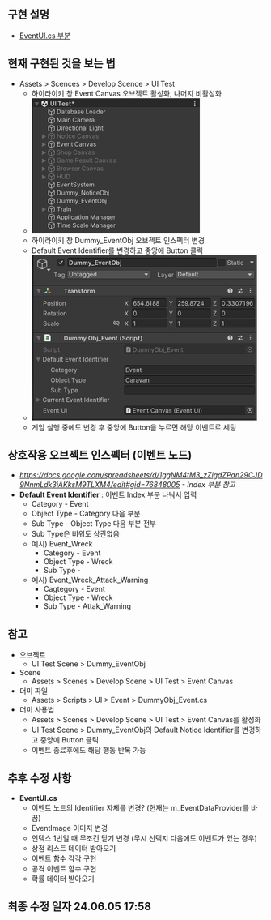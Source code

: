 ## 구현 설명
* [EventUI.cs 부분](./implement/EventUI.md)
## 현재 구현된 것을 보는 법
* Assets > Scences > Develop Scence > UI Test
	+ 하이라이키 창 Event Canvas 오브젝트 활성화, 나머지 비활성화
	+ ![이미지 참조](./image/EventCanvasImage.png)
	+ 하이라이키 창 Dummy_EventObj 오브젝트 인스펙터 변경
	+ Default Event Identifier를 변경하고 중앙에 Button 클릭
	+ ![이미지 참조](./image/DummyEventObjectImage.png)
	+ 게임 실행 중에도 변경 후 중앙에 Button을 누르면 해당 이벤트로 세팅
## 상호작용 오브젝트 인스펙터 (이벤트 노드)
* *https://docs.google.com/spreadsheets/d/1ggNM4tM3_zZigdZPan29CJD9NnmLdk3iAKksM9TLXM4/edit#gid=76848005 - Index 부분 참고*
* **Default Event Identifier** : 이벤트 Index 부분 나눠서 입력
	+ Category - Event
	+ Object Type - Category 다음 부분
	+ Sub Type - Object Type 다음 부분 전부
	+ Sub Type은 비워도 상관없음
	+ 예시) Event_Wreck
		+ Category - Event
		+ Object Type - Wreck
		+ Sub Type - 
	+ 예시) Event_Wreck_Attack_Warning
		+ Cagtegory - Event
		+ Object Type - Wreck
		+ Sub Type - Attak_Warning

## 참고
* 오브젝트
	+ UI Test Scene > Dummy_EventObj
* Scene
	+ Assets > Scenes > Develop Scene > UI Test > Event Canvas
* 더미 파일
	+ Assets > Scripts > UI > Event > DummyObj_Event.cs
* 더미 사용법
	+ Assets > Scenes > Develop Scene > UI Test > Event Canvas를 활성화
	+ UI Test Scene > Dummy_EventObj의 Default Notice Identifier를 변경하고 중앙에 Button 클릭
	+ 이벤트 종료후에도 해당 행동 반복 가능
## 추후 수정 사항
* **EventUI.cs**
	+ 이벤트 노드의 Identifier 자체를 변경? (현재는 m_EventDataProvider를 바꿈)
	+ EventImage 이미지 변경
	+ 인덱스 1번일 때 무조건 닫기 변경 (무시 선택지 다음에도 이벤트가 있는 경우)
	+ 상점 리스트 데이터 받아오기
	+ 이벤트 함수 각각 구현
	+ 공격 이벤트 함수 구현
	+ 확률 데이터 받아오기
## 최종 수정 일자 24.06.05 17:58